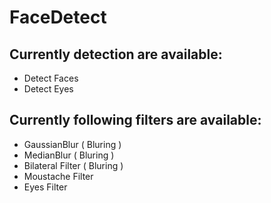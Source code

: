 # FaceDetect

## Currently detection are available:
* Detect Faces
* Detect Eyes

## Currently following filters are available:
* GaussianBlur ( Bluring )
* MedianBlur ( Bluring )
* Bilateral Filter ( Bluring )
* Moustache Filter
* Eyes Filter
